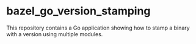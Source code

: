 # bazel_go_version_stamping

This repository contains a Go application showing how to stamp a binary with a version using multiple modules.